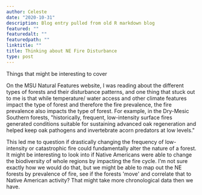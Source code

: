 ```yaml
---
author: Celeste
date: "2020-10-31"
description: Blog entry pulled from old R markdown blog
featured: ""
featuredalt: ""
featuredpath: ""
linktitle: ""
title: Thinking about NE Fire Disturbance
type: post
---
```


Things that might be interesting to cover

On the MSU Natural Features website, I was reading about the different types of forests and their disturbance patterns, and one thing that stuck out to me is that while temperature/ water access and other climate features impact the type of forest and therefore the fire prevalence, the fire prevalence also impacts the type of forest. For example, in the Dry-Mesic Southern forests, "historically, frequent, low-intensity surface fires generated conditions suitable for sustaining advanced oak regeneration and helped keep oak pathogens and invertebrate acorn predators at low levels." 

This led me to question if drastically changing the frequency of low-intensity or catastrophic fire could fundamentally alter the nature of a forest. It might be interesting to look into if Native Americans were able to change the biodiversity of whole regions by impacting the fire cycle. I'm not sure exactly how we would do that, but we might be able to map out the NE forests by prevalence of fire, see if the forests 'move' and correlate that to Native American activity? That might take more chronological data then we have.